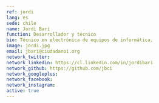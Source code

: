 ```yaml
---
ref: jordi
lang: es
sede: chile
name: Jordi Bari
function: Desarrollador y técnico
bio: Técnico en electrónica de equipos de informática.
image: jordi.jpg
email: jbari@ciudadanoi.org
network_twitter:
network_linkedin: https://cl.linkedin.com/in/jordibari
network_github: https://github.com/jbci
network_googleplus:
network_facebook:
network_instagram:
active: true
---
```

